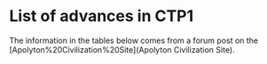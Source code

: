 # List of advances in CTP1

The information in the tables below comes from a forum post on the [Apolyton%20Civilization%20Site](Apolyton Civilization Site).
